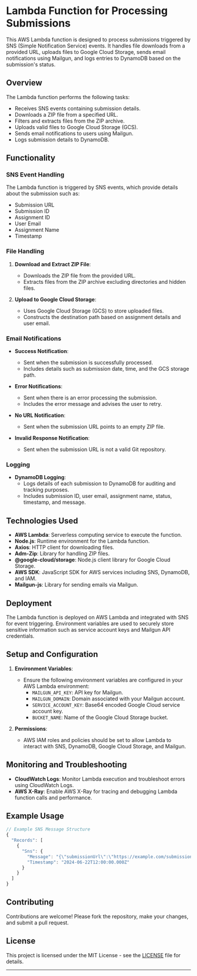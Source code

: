 # Lambda Function for Processing Submissions

This AWS Lambda function is designed to process submissions triggered by SNS (Simple Notification Service) events. It handles file downloads from a provided URL, uploads files to Google Cloud Storage, sends email notifications using Mailgun, and logs entries to DynamoDB based on the submission's status.

## Overview

The Lambda function performs the following tasks:
- Receives SNS events containing submission details.
- Downloads a ZIP file from a specified URL.
- Filters and extracts files from the ZIP archive.
- Uploads valid files to Google Cloud Storage (GCS).
- Sends email notifications to users using Mailgun.
- Logs submission details to DynamoDB.

## Functionality

### SNS Event Handling

The Lambda function is triggered by SNS events, which provide details about the submission such as:
- Submission URL
- Submission ID
- Assignment ID
- User Email
- Assignment Name
- Timestamp

### File Handling

1. **Download and Extract ZIP File**:
   - Downloads the ZIP file from the provided URL.
   - Extracts files from the ZIP archive excluding directories and hidden files.

2. **Upload to Google Cloud Storage**:
   - Uses Google Cloud Storage (GCS) to store uploaded files.
   - Constructs the destination path based on assignment details and user email.

### Email Notifications

- **Success Notification**:
  - Sent when the submission is successfully processed.
  - Includes details such as submission date, time, and the GCS storage path.

- **Error Notifications**:
  - Sent when there is an error processing the submission.
  - Includes the error message and advises the user to retry.

- **No URL Notification**:
  - Sent when the submission URL points to an empty ZIP file.

- **Invalid Response Notification**:
  - Sent when the submission URL is not a valid Git repository.

### Logging

- **DynamoDB Logging**:
  - Logs details of each submission to DynamoDB for auditing and tracking purposes.
  - Includes submission ID, user email, assignment name, status, timestamp, and message.

## Technologies Used

- **AWS Lambda**: Serverless computing service to execute the function.
- **Node.js**: Runtime environment for the Lambda function.
- **Axios**: HTTP client for downloading files.
- **Adm-Zip**: Library for handling ZIP files.
- **@google-cloud/storage**: Node.js client library for Google Cloud Storage.
- **AWS SDK**: JavaScript SDK for AWS services including SNS, DynamoDB, and IAM.
- **Mailgun-js**: Library for sending emails via Mailgun.

## Deployment

The Lambda function is deployed on AWS Lambda and integrated with SNS for event triggering. Environment variables are used to securely store sensitive information such as service account keys and Mailgun API credentials.

## Setup and Configuration

1. **Environment Variables**:
   - Ensure the following environment variables are configured in your AWS Lambda environment:
     - `MAILGUN_API_KEY`: API key for Mailgun.
     - `MAILGUN_DOMAIN`: Domain associated with your Mailgun account.
     - `SERVICE_ACCOUNT_KEY`: Base64 encoded Google Cloud service account key.
     - `BUCKET_NAME`: Name of the Google Cloud Storage bucket.

2. **Permissions**:
   - AWS IAM roles and policies should be set to allow Lambda to interact with SNS, DynamoDB, Google Cloud Storage, and Mailgun.

## Monitoring and Troubleshooting

- **CloudWatch Logs**: Monitor Lambda execution and troubleshoot errors using CloudWatch Logs.
- **AWS X-Ray**: Enable AWS X-Ray for tracing and debugging Lambda function calls and performance.

## Example Usage

```javascript
// Example SNS Message Structure
{
  "Records": [
    {
      "Sns": {
        "Message": "{\"submissionUrl\":\"https://example.com/submission.zip\",\"submissionId\":\"123\",\"assignmentId\":\"456\",\"userEmail\":\"user@example.com\",\"assignmentName\":\"Project XYZ\"}",
        "Timestamp": "2024-06-22T12:00:00.000Z"
      }
    }
  ]
}
```

## Contributing

Contributions are welcome! Please fork the repository, make your changes, and submit a pull request.

## License

This project is licensed under the MIT License - see the [LICENSE](LICENSE) file for details.

---
